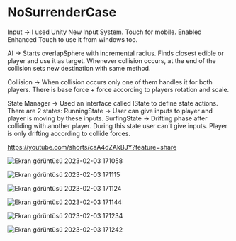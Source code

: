 # NoSurrenderCase

Input -> I used Unity New Input System. Touch for mobile. Enabled Enhanced Touch to use it from windows too.

AI -> Starts overlapSphere with incremental radius. Finds closest edible or player and use it as target. Whenever collision occurs, at the end of the collision sets new destination with same method.

Collision -> When collision occurs only one of them handles it for both players. There is base force + force according to players rotation and scale.

State Manager -> Used an interface called IState to define state actions. There are 2 states:
  RunningState -> User can give inputs to player and player is moving by these inputs.
  SurfingState -> Drifting phase after colliding with another player. During this state user can't give inputs. Player is only drifting according to collide forces.


https://youtube.com/shorts/caA4dZAkBJY?feature=share

![Ekran görüntüsü 2023-02-03 171058](https://user-images.githubusercontent.com/76924597/216625858-d5dd43ed-9e63-409a-80d2-073239552e37.png)

![Ekran görüntüsü 2023-02-03 171115](https://user-images.githubusercontent.com/76924597/216625864-1fa90d30-6278-46cf-a43d-97b7d18b62ae.png)

![Ekran görüntüsü 2023-02-03 171124](https://user-images.githubusercontent.com/76924597/216625879-029ae636-39cc-49a2-809c-2f197f625fcd.png)

![Ekran görüntüsü 2023-02-03 171144](https://user-images.githubusercontent.com/76924597/216625885-a0250137-95ce-498e-b76f-09a83a279a57.png)

![Ekran görüntüsü 2023-02-03 171234](https://user-images.githubusercontent.com/76924597/216625893-aad79459-a901-4424-921c-cc934bd98c5b.png)

![Ekran görüntüsü 2023-02-03 171242](https://user-images.githubusercontent.com/76924597/216625897-c6748089-4f86-4d66-823f-0971474eb262.png)
